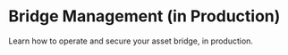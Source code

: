 # Bridge Management (in Production)

Learn how to operate and secure your asset bridge, in production.
